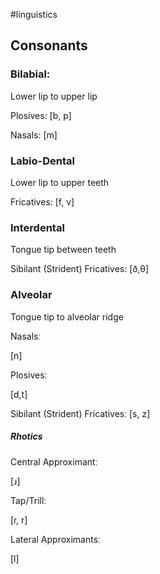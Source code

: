 #linguistics 
## Consonants

### Bilabial:

Lower lip to upper lip

Plosives: 
\[b, p]

Nasals:
\[m]

### Labio-Dental

Lower lip to upper teeth

Fricatives:
\[f, v]

### Interdental

Tongue tip between teeth

Sibilant (Strident) Fricatives:
\[ð,θ]

### Alveolar

Tongue tip to alveolar ridge

Nasalsː

\[n]

Plosivesː

\[d,t]

Sibilant (Strident) Fricativesː
\[s, z]


##### Rhotics
Central Approximantː

\[ɹ]

Tap/Trillː

\[ɾ, r]

Lateral Approximantsː

\[l]



